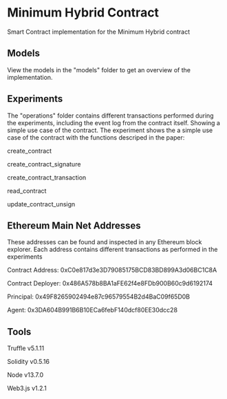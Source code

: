 # Minimum Hybrid Contract

Smart Contract implementation for the Minimum Hybrid contract

## Models

View the models in the "models" folder to get an overview of the implementation.

## Experiments

The "operations" folder contains different transactions performed during the experiments, including the event log from the contract itself. Showing a simple use case of the contract. The experiment shows the a simple use case of the contract with the functions descriped in the paper:

create_contract

create_contract_signature

create_contract_transaction

read_contract

update_contract_unsign

## Ethereum Main Net Addresses

These addresses can be found and inspected in any Ethereum block explorer. Each address contains different transactions as performed in the experiments

Contract Address: 0xC0e817d3e3D79085175BCD83BD899A3d06BC1C8A

Contract Deployer: 0x486A578b8BA1aFE62f4e8FDb900B60c9d6192174

Principal: 0x49F8265902494e87c96579554B2d4BaC09f65D0B

Agent: 0x3DA604B991B6B10ECa6febF140dcf80EE30dcc28

## Tools

Truffle v5.1.11

Solidity v0.5.16

Node v13.7.0

Web3.js v1.2.1
